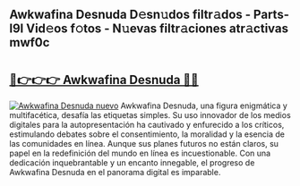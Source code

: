 ## Awkwafina Desnuda D𝚎sn𝚞dos filtr𝚊dos - Parts-l9l Vid𝚎os f𝚘tos - N𝚞evas filtr𝚊ciones atr𝚊ctivas mwf0c

# <h2><a href="http://mb0r09.tromn.icu/?c=Awkwafina+Desnuda">🔗👉👉👉 Awkwafina Desnuda 🔗🔗</a></h2>

[![Awkwafina Desnuda nuevo](https://i.imgur.com/pEAQMta.gif)](http://mb0r09.tromn.icu/?c=Awkwafina+Desnuda)
Awkwafina Desnuda, una figura enigmática y multifacética, desafía las etiquetas simples. Su uso innovador de los medios digitales para la autopresentación ha cautivado y enfurecido a los críticos, estimulando debates sobre el consentimiento, la moralidad y la esencia de las comunidades en línea. Aunque sus planes futuros no están claros, su papel en la redefinición del mundo en línea es incuestionable. Con una dedicación inquebrantable y un encanto innegable, el progreso de Awkwafina Desnuda en el panorama digital es imparable.
